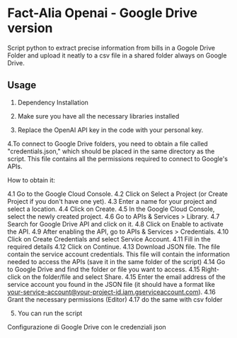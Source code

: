 # Fact-Alia Openai - Google Drive version
Script python to extract precise information from bills in a Gogole Drive Folder and  upload it neatly to a csv file in a shared folder always on Google Drive.



## Usage



1. Dependency Installation

2. Make sure you have all the necessary libraries installed

3. Replace the OpenAI API key in the code with your personal key.
 
4.To connect to Google Drive folders, you need to obtain a file called "credentials.json," which should be placed in the same directory as the script. This file contains all the permissions required to connect to Google's APIs.

How to obtain it:

4.1 Go to the Google Cloud Console.
4.2 Click on Select a Project (or Create Project if you don't have one yet).
4.3 Enter a name for your project and select a location.
4.4 Click on Create.
4.5 In the Google Cloud Console, select the newly created project.
4.6 Go to APIs & Services > Library.
4.7 Search for Google Drive API and click on it.
4.8 Click on Enable to activate the API.
4.9 After enabling the API, go to APIs & Services > Credentials.
4.10 Click on Create Credentials and select Service Account.
4.11 Fill in the required details
4.12 Click on Continue.
4.13 Download JSON  file. The file contain the service account credentials. This file will contain the information needed to access the APIs (save it in the same folder of the script)
4.14 Go to Google Drive and find the folder or file you want to access.
4.15 Right-click on the folder/file and select Share.
4.15 Enter the email address of the service account you found in the JSON file (it should have a format like your-service-account@your-project-id.iam.gserviceaccount.com).
4.16 Grant the necessary permissions (Editor)
4.17 do the same with csv folder

5. You can run the script
















Configurazione di Google Drive con le credenziali json
